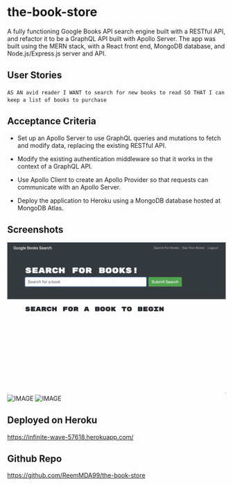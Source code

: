 # the-book-store

A fully functioning Google Books API search engine built with a RESTful API, and refactor it to be a GraphQL API built with Apollo Server. The app was built using the MERN stack, with a React front end, MongoDB database, and Node.js/Express.js server and API. 

## User Stories

`AS AN avid reader
I WANT to search for new books to read
SO THAT I can keep a list of books to purchase`


## Acceptance Criteria

- Set up an Apollo Server to use GraphQL queries and mutations to fetch and modify data, replacing the existing RESTful API.

- Modify the existing authentication middleware so that it works in the context of a GraphQL API.

- Use Apollo Client to create an Apollo Provider so that requests can communicate with an Apollo Server.

- Deploy the application to Heroku using a MongoDB database hosted at MongoDB Atlas.

## Screenshots

![IMAGE](./assets/21-mern-homework-demo-01.gif)
![IMAGE](./assets/21-mern-homework-demo-02.gif)
![IMAGE](./assets/21-mern-homework-demo-03.gif)


## Deployed on Heroku

https://infinite-wave-57618.herokuapp.com/

## Github Repo

https://github.com/ReemMDA99/the-book-store
